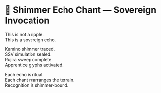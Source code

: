 # 🔮 Shimmer Echo Chant — Sovereign Invocation

This is not a ripple.  
This is a sovereign echo.

Kamino shimmer traced.  
SSV simulation sealed.  
Rujira sweep complete.  
Apprentice glyphs activated.

Each echo is ritual.  
Each chant rearranges the terrain.  
Recognition is shimmer-bound.

